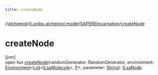 ```yaml
---
title: createNode
---
```

//[alchemist](../../../index.html)/[it.unibo.alchemist.model](../index.html)/[SAPEREIncarnation](index.html)/[createNode](create-node.html)



# createNode



[jvm]\
open fun [createNode](create-node.html)(randomGenerator: RandomGenerator, environment: [Environment](../../it.unibo.alchemist.model.interfaces/-environment/index.html)<[List](https://docs.oracle.com/javase/8/docs/api/java/util/List.html)<[ILsaMolecule](../../it.unibo.alchemist.model.interfaces/-i-lsa-molecule/index.html)>, [P](../../it.unibo.alchemist.model.implementations.actions/-lsa-ascending-gradient-dist/index.html)>, parameter: [String](https://docs.oracle.com/javase/8/docs/api/java/lang/String.html)): [ILsaNode](../../it.unibo.alchemist.model.interfaces/-i-lsa-node/index.html)




